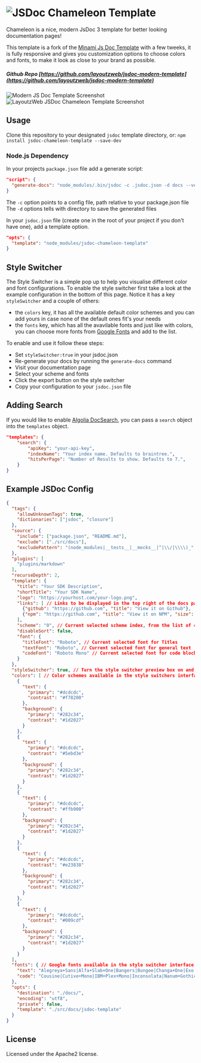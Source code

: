 # ![JSDoc Chameleon Template](https://i.imgur.com/eP1AUxW.png "JSDoc Chameleon Template") 
Chameleon is a nice, modern JsDoc 3 template for better looking documentation pages!

This template is a fork of the [Minami Js Doc Template](https://github.com/nijikokun/minami) with a few tweeks, it is fully responsive and gives you customization options to choose colors and fonts, to make it look as close to your brand as possible.

##### Github Repo [https://github.com/layoutzweb/jsdoc-modern-template](https://github.com/layoutzweb/jsdoc-modern-template) 
![Modern JS Doc Template Screenshot](https://i.imgur.com/8xc5ehY.jpg)
![LayoutzWeb JSDoc Chameleon Template Screenshot](https://i.imgur.com/w0UzHwy.jpg)

## Usage
Clone this repository to your designated `jsdoc` template directory, or:
```npm install jsdoc-chameleon-template --save-dev```

### Node.js Dependency
In your projects `package.json` file add a generate script:

```json
"script": {
  "generate-docs": "node_modules/.bin/jsdoc -c .jsdoc.json -d docs --verbose"
}
```
The ```-c``` option points to a config file, path relative to your package.json file
The ```-d``` options tells with directory to save the generated files

In your `jsdoc.json` file (create one in the root of your project if you don't have one), add a template option.

```json
"opts": {
  "template": "node_modules/jsdoc-chameleon-template"
}
```

## Style Switcher
The Style Switcher is a simple pop up to help you visualise different color and font configurations. To enable the style switcher first take a look at the example configuration in the bottom of this page. Notice it has a key ```styleSwitcher``` and a couple of others:
* the ```colors``` key, it has all the available default color schemes and you can add yours in case none of the default ones fit's your needs
* the ```fonts``` key, which has all the avavilable fonts and just like with colors, you can choose more fonts from [Google Fonts](https://fonts.google.com/) and add to the list.

To enable and use it follow these steps:
* Set ```styleSwitcher:true``` in your jsdoc.json
* Re-generate your docs by running the ```generate-docs``` command
* Visit your documentation page
* Select your scheme and fonts
* Click the export button on the style switcher
* Copy your configuration to your ```jsdoc.json``` file

## Adding Search
If you would like to enable [Algolia DocSearch](https://community.algolia.com/docsearch/), you can pass a `search` object into the `templates` object.

```json
"templates": {
    "search": {
        "apiKey": "your-api-key",
        "indexName": "Your index name. Defaults to braintree.",
        "hitsPerPage": "Number of Results to show. Defaults to 7.",
    }
}
```

## Example JSDoc Config
```json
{
  "tags": {
    "allowUnknownTags": true,
    "dictionaries": ["jsdoc", "closure"]
  },
  "source": {
    "include": ["package.json", "README.md"],
    "exclude": ["./src/docs"],
    "excludePattern": "(node_modules|__tests__|__mocks__|^|\\/|\\\\)_"
  },
  "plugins": [
    "plugins/markdown"
  ],
  "recurseDepth": 2,
  "template": {
    "title": "Your SDK Description",
    "shortTitle": "Your SDK Name",
    "logo": "https://yourhost.com/your-logo.png",
    "links": [ // Links to be displayed in the top right of the docs page
      {"github": "https://github.com", "title": "View it on Github"},
      {"npm": "https://github.com", "title": "View it on NPM", "size": 19}
    ],
    "scheme": "0", // Current selected scheme index, from the list of colors below
    "disableSort": false,
    "font": {
      "titleFont": "Roboto", // Current selected font for Titles
      "textFont": "Roboto", // Current selected font for general text
      "codeFont": "Roboto Mono" // Current selected font for code blocks
    }
  },
  "styleSwitcher": true, // Turn the style switcher preview box on and off
  "colors": [ // Color schemes available in the style switchers interface
    {
      "text": {
        "primary": "#dcdcdc",
        "contrast": "#f78200"
      },
      "background": {
        "primary": "#282c34",
        "contrast": "#1d2027"
      }
    },
    {
      "text": {
        "primary": "#dcdcdc",
        "contrast": "#5ebd3e"
      },
      "background": {
        "primary": "#282c34",
        "contrast": "#1d2027"
      }
    },
    {
      "text": {
        "primary": "#dcdcdc",
        "contrast": "#ffb900"
      },
      "background": {
        "primary": "#282c34",
        "contrast": "#1d2027"
      }
    },
    {
      "text": {
        "primary": "#dcdcdc",
        "contrast": "#e23838"
      },
      "background": {
        "primary": "#282c34",
        "contrast": "#1d2027"
      }
    },
    {
      "text": {
        "primary": "#dcdcdc",
        "contrast": "#009cdf"
      },
      "background": {
        "primary": "#282c34",
        "contrast": "#1d2027"
      }
    }
  ],
  "fonts": { // Google fonts available in the style switcher interface
    "text": "Alegreya+Sans|Alfa+Slab+One|Bangers|Bungee|Changa+One|Exo|Fira+Sans|Heebo|IBM+Plex+Sans|Lalezar|Lato|Open+Sans|Oswald|PT+Sans|Passion+One|Patua+One|Questrial|Raleway|Righteous|Roboto|Rubik|Source+Sans+Pro|Squada+One|Titillium+Web|Voces",
    "code": "Cousine|Cutive+Mono|IBM+Plex+Mono|Inconsolata|Nanum+Gothic+Coding|Oxygen+Mono|PT+Mono|Share+Tech+Mono|Source+Code+Pro|Ubuntu+Mono|VT323"
  },
  "opts": {
    "destination": "./docs/",
    "encoding": "utf8",
    "private": false,
    "template": "./src/docs/jsdoc-template"
  }
}
```

## License

Licensed under the Apache2 license.
